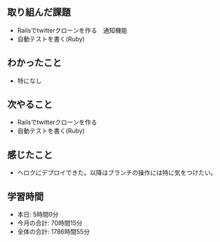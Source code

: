## 取り組んだ課題
- Railsでtwitterクローンを作る　通知機能
- 自動テストを書く(Ruby)
## わかったこと
- 特になし
## 次やること
- Railsでtwitterクローンを作る
- 自動テストを書く(Ruby)
## 感じたこと
- ヘロクにデプロイできた。以降はブランチの操作には特に気をつけたい。
## 学習時間
- 本日: 5時間0分
- 今月の合計: 70時間15分
- 全体の合計: 1786時間55分
